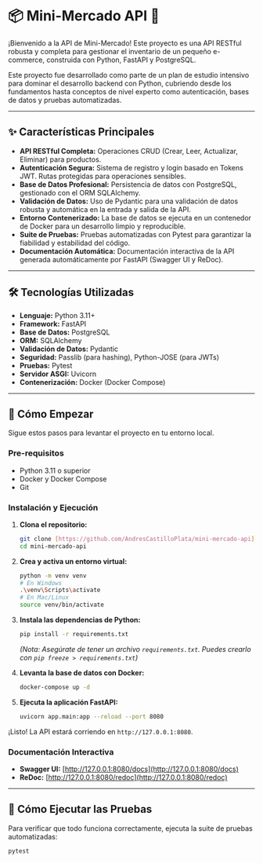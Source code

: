 # 📦 Mini-Mercado API 🏪

¡Bienvenido a la API de Mini-Mercado! Este proyecto es una API RESTful robusta y completa para gestionar el inventario de un pequeño e-commerce, construida con Python, FastAPI y PostgreSQL.

Este proyecto fue desarrollado como parte de un plan de estudio intensivo para dominar el desarrollo backend con Python, cubriendo desde los fundamentos hasta conceptos de nivel experto como autenticación, bases de datos y pruebas automatizadas.

---

## ✨ Características Principales

* **API RESTful Completa:** Operaciones CRUD (Crear, Leer, Actualizar, Eliminar) para productos.
* **Autenticación Segura:** Sistema de registro y login basado en Tokens JWT. Rutas protegidas para operaciones sensibles.
* **Base de Datos Profesional:** Persistencia de datos con PostgreSQL, gestionado con el ORM SQLAlchemy.
* **Validación de Datos:** Uso de Pydantic para una validación de datos robusta y automática en la entrada y salida de la API.
* **Entorno Contenerizado:** La base de datos se ejecuta en un contenedor de Docker para un desarrollo limpio y reproducible.
* **Suite de Pruebas:** Pruebas automatizadas con Pytest para garantizar la fiabilidad y estabilidad del código.
* **Documentación Automática:** Documentación interactiva de la API generada automáticamente por FastAPI (Swagger UI y ReDoc).

---

## 🛠️ Tecnologías Utilizadas

* **Lenguaje:** Python 3.11+
* **Framework:** FastAPI
* **Base de Datos:** PostgreSQL
* **ORM:** SQLAlchemy
* **Validación de Datos:** Pydantic
* **Seguridad:** Passlib (para hashing), Python-JOSE (para JWTs)
* **Pruebas:** Pytest
* **Servidor ASGI:** Uvicorn
* **Contenerización:** Docker (Docker Compose)

---

## 🚀 Cómo Empezar

Sigue estos pasos para levantar el proyecto en tu entorno local.

### **Pre-requisitos**

* Python 3.11 o superior
* Docker y Docker Compose
* Git

### **Instalación y Ejecución**

1.  **Clona el repositorio:**
    ```bash
    git clone [https://github.com/AndresCastilloPlata/mini-mercado-api](https://github.com/AndresCastilloPlata/mini-mercado-api.git)
    cd mini-mercado-api
    ```

2.  **Crea y activa un entorno virtual:**
    ```bash
    python -m venv venv
    # En Windows
    .\venv\Scripts\activate
    # En Mac/Linux
    source venv/bin/activate
    ```

3.  **Instala las dependencias de Python:**
    ```bash
    pip install -r requirements.txt
    ```
    *(Nota: Asegúrate de tener un archivo `requirements.txt`. Puedes crearlo con `pip freeze > requirements.txt`)*

4.  **Levanta la base de datos con Docker:**
    ```bash
    docker-compose up -d
    ```

5.  **Ejecuta la aplicación FastAPI:**
    ```bash
    uvicorn app.main:app --reload --port 8080
    ```

¡Listo! La API estará corriendo en `http://127.0.0.1:8080`.

### **Documentación Interactiva**

* **Swagger UI:** [http://127.0.0.1:8080/docs](http://127.0.0.1:8080/docs)
* **ReDoc:** [http://127.0.0.1:8080/redoc](http://127.0.0.1:8080/redoc)

---

## 🧪 Cómo Ejecutar las Pruebas

Para verificar que todo funciona correctamente, ejecuta la suite de pruebas automatizadas:

```bash
pytest
```